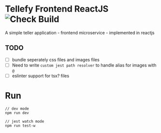 # Tellefy Frontend ReactJS ![Check Build](https://github.com/vipulDessai/tellefy-frontend-microservice-reactjs/workflows/Check%20Build/badge.svg)
A simple teller application - frontend microservice - implemented in reactjs

## TODO
- [ ] bundle seperately css files and images files
- [ ] Need to write `custom jest path resolver` to handle alias for images with `@`
- [ ] eslinter support for tsx? files

# Run
```
// dev mode
npm run dev

// jest watch mode
npm run test-w
```
